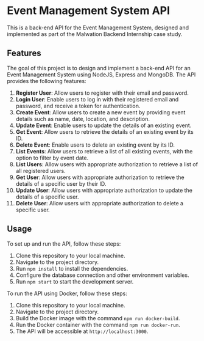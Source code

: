 # Event Management System API

This is a back-end API for the Event Management System, designed and implemented as part of the Malwation Backend Internship case study.

## Features

The goal of this project is to design and implement a back-end API for an Event Management System using NodeJS, Express and MongoDB. The API provides the following features:

1. **Register User**: Allow users to register with their email and password.
2. **Login User**: Enable users to log in with their registered email and password, and receive a token for authentication.
3. **Create Event**: Allow users to create a new event by providing event details such as name, date, location, and description.
4. **Update Event**: Enable users to update the details of an existing event.
5. **Get Event**: Allow users to retrieve the details of an existing event by its ID.
6. **Delete Event**: Enable users to delete an existing event by its ID.
7. **List Events**: Allow users to retrieve a list of all existing events, with the option to filter by event date.
8. **List Users**: Allow users with appropriate authorization to retrieve a list of all registered users.
9. **Get User**: Allow users with appropriate authorization to retrieve the details of a specific user by their ID.
10. **Update User**: Allow users with appropriate authorization to update the details of a specific user.
11. **Delete User**: Allow users with appropriate authorization to delete a specific user.

## Usage

To set up and run the API, follow these steps:

1. Clone this repository to your local machine.
2. Navigate to the project directory.
3. Run `npm install` to install the dependencies.
4. Configure the database connection and other environment variables.
5. Run `npm start` to start the development server.

To run the API using Docker, follow these steps:

1. Clone this repository to your local machine.
2. Navigate to the project directory.
3. Build the Docker image with the command `npm run docker-build`.
4. Run the Docker container with the command `npm run docker-run`.
5. The API will be accessible at `http://localhost:3000`.
